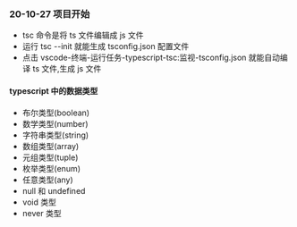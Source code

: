 ### 20-10-27 项目开始

- tsc 命令是将 ts 文件编辑成 js 文件
- 运行 tsc --init 就能生成 tsconfig.json 配置文件
- 点击 vscode-终端-运行任务-typescript-tsc:监视-tsconfig.json 就能自动编译 ts 文件,生成 js 文件

#### typescript 中的数据类型

<!-- 为了使编写的代码更规范,更有利于维护,增加了类型校验-->

- 布尔类型(boolean)
- 数学类型(number)
- 字符串类型(string)
- 数组类型(array)
- 元组类型(tuple)
- 枚举类型(enum)
- 任意类型(any)
- null 和 undefined
- void 类型
- never 类型
